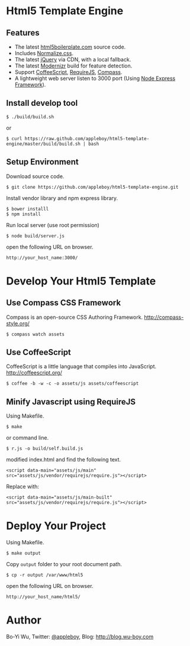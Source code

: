 Html5 Template Engine
======================

Features
-------------

* The latest [html5boilerplate.com](http://html5boilerplate.com/) source code.
* Includes [Normalize.css](http://necolas.github.com/normalize.css/).
* The latest [jQuery](http://jquery.com/) via CDN, with a local fallback.
* The latest [Modernizr](http://modernizr.com/) build for feature detection.
* Support [CoffeeScript](http://coffeescript.org/), [RequireJS](http://requirejs.org/), [Compass](http://compass-style.org/).
* A lightweight web server listen to 3000 port (Using [Node Express Framework](http://expressjs.com/)).

Install develop tool
-------------

    $ ./build/build.sh

or

    $ curl https://raw.github.com/appleboy/html5-template-engine/master/build/build.sh | bash

Setup Environment
-------------

Download source code.

    $ git clone https://github.com/appleboy/html5-template-engine.git

Install vendor library and npm express library.

    $ bower installl
    $ npm install

Run local server (use root permission)

    $ node build/server.js

open the following URL on browser.

```
http://your_host_name:3000/
```

Develop Your Html5 Template
======================

Use Compass CSS Framework
-------------

Compass is an open-source CSS Authoring Framework. http://compass-style.org/

    $ compass watch assets

Use CoffeeScript
-------------

CoffeeScript is a little language that compiles into JavaScript. http://coffeescript.org/

    $ coffee -b -w -c -o assets/js assets/coffeescript

Minify Javascript using RequireJS
-------------

Using Makefile.

    $ make

or command line.

    $ r.js -o build/self.build.js

modified index.html and find the following text.

```
<script data-main="assets/js/main" src="assets/js/vendor/requirejs/require.js"></script>
```

Replace with:

```
<script data-main="assets/js/main-built" src="assets/js/vendor/requirejs/require.js"></script>
```

Deploy Your Project
======================

Using Makefile.

    $ make output

Copy ``output`` folder to your root document path.

    $ cp -r output /var/www/html5

open the following URL on browser.

```
http://your_host_name/html5/
```

Author
======================

Bo-Yi Wu, Twitter: [@appleboy](http://twitter.com/appleboy "Twitter"), Blog: http://blog.wu-boy.com
